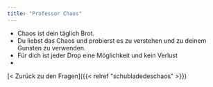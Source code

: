 ```yaml
---
title: "Professor Chaos"
---
```


- Chaos ist dein täglich Brot.
- Du liebst das Chaos und probierst es zu verstehen und zu deinem Gunsten zu verwenden.
- Für dich ist jeder Drop eine Möglichkeit und kein Verlust
-

[< Zurück zu den Fragen]({{< relref "schubladedeschaos" >}})